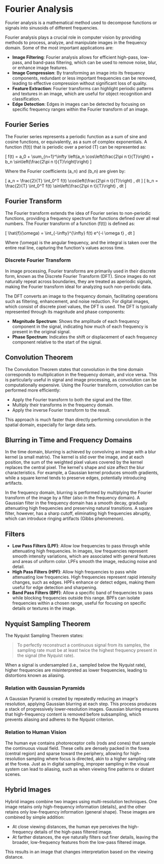 # Fourier Analysis

Fourier analysis is a mathematical method used to decompose functions or signals into sinusoids of different frequencies.

Fourier analysis plays a crucial role in computer vision by providing methods to process, analyze, and manipulate images in the frequency domain. Some of the most important applications are:

- **Image Filtering**: Fourier analysis allows for efficient high-pass, low-pass, and band-pass filtering, which can be used to remove noise, blur, or enhance image features.
- **Image Compression**: By transforming an image into its frequency components, redundant or less important frequencies can be removed, leading to effective compression without significant loss of quality.
- **Feature Extraction**: Fourier transforms can highlight periodic patterns and textures in an image, which are useful for object recognition and classification.
- **Edge Detection**: Edges in images can be detected by focusing on specific frequency ranges within the Fourier transform of an image.

## Fourier Series

The Fourier series represents a periodic function as a sum of sine and cosine functions, or equivalently, as a sum of complex exponentials. A function \(f(t)\) that is periodic over a period \(T\) can be represented as:

\[
f(t) = a_0 + \sum_{n=1}^\infty \left(a_n \cos\left(\frac{2\pi n t}{T}\right) + b_n \sin\left(\frac{2\pi n t}{T}\right)\right)
\]

Where the Fourier coefficients \(a_n\) and \(b_n\) are given by:

\[
a_n = \frac{2}{T} \int_0^T f(t) \cos\left(\frac{2\pi n t}{T}\right) \, dt
\]
\[
b_n = \frac{2}{T} \int_0^T f(t) \sin\left(\frac{2\pi n t}{T}\right) \, dt
\]

## Fourier Transform

The Fourier transform extends the idea of Fourier series to non-periodic functions, providing a frequency spectrum for functions defined over all real numbers. The Fourier transform of a function \(f(t)\) is defined as:

\[
\hat{f}(\omega) = \int_{-\infty}^{\infty} f(t) e^{-i \omega t} \, dt
\]

Where \(\omega\) is the angular frequency, and the integral is taken over the entire real line, capturing the function's values across time.

### Discrete Fourier Transform

In image processing, Fourier transforms are primarily used in their discrete form, known as the Discrete Fourier Transform (DFT). Since images do not naturally repeat across boundaries, they are treated as aperiodic signals, making the Fourier transform ideal for analyzing such non-periodic data.

The DFT converts an image to the frequency domain, facilitating operations such as filtering, enhancement, and noise reduction. For digital images, which consist of discrete pixel values, the DFT is used. The DFT is typically represented through its magnitude and phase components:

- **Magnitude Spectrum**: Shows the amplitude of each frequency component in the signal, indicating how much of each frequency is present in the original signal.
- **Phase Spectrum**: Indicates the shift or displacement of each frequency component relative to the start of the signal.

## Convolution Theorem

The Convolution Theorem states that convolution in the time domain corresponds to multiplication in the frequency domain, and vice versa. This is particularly useful in signal and image processing, as convolution can be computationally expensive. Using the Fourier transform, convolution can be performed more efficiently:

- Apply the Fourier transform to both the signal and the filter.
- Multiply their transforms in the frequency domain.
- Apply the inverse Fourier transform to the result.

This approach is much faster than directly performing convolution in the spatial domain, especially for large data sets.

## Blurring in Time and Frequency Domains

In the time domain, blurring is achieved by convolving an image with a blur kernel (a small matrix). The kernel is slid over the image, and at each position, the sum of the weighted pixel values covered by the kernel replaces the central pixel. The kernel's shape and size affect the blur characteristics. For example, a Gaussian kernel produces smooth gradients, while a square kernel tends to preserve edges, potentially introducing artifacts.

In the frequency domain, blurring is performed by multiplying the Fourier transform of the image by a filter (also in the frequency domain). A Gaussian filter in the frequency domain has a smooth decay, gradually attenuating high frequencies and preserving natural transitions. A square filter, however, has a sharp cutoff, eliminating high frequencies abruptly, which can introduce ringing artifacts (Gibbs phenomenon).

## Filters

- **Low Pass Filters (LPF)**: Allow low frequencies to pass through while attenuating high frequencies. In images, low frequencies represent smooth intensity variations, which are associated with general features and areas of uniform color. LPFs smooth the image, reducing noise and detail.
- **High Pass Filters (HPF)**: Allow high frequencies to pass while attenuating low frequencies. High frequencies represent rapid intensity changes, such as edges. HPFs enhance or detect edges, making them useful for edge detection and sharpening.
- **Band Pass Filters (BPF)**: Allow a specific band of frequencies to pass while blocking frequencies outside this range. BPFs can isolate frequencies within a chosen range, useful for focusing on specific details or textures in the image.

## Nyquist Sampling Theorem

The Nyquist Sampling Theorem states:

> To perfectly reconstruct a continuous signal from its samples, the sampling rate must be at least twice the highest frequency present in the signal (the Nyquist rate).

When a signal is undersampled (i.e., sampled below the Nyquist rate), higher frequencies are misinterpreted as lower frequencies, leading to distortions known as aliasing.

### Relation with Gaussian Pyramids

A Gaussian Pyramid is created by repeatedly reducing an image's resolution, applying Gaussian blurring at each step. This process produces a stack of progressively lower-resolution images. Gaussian blurring ensures that high-frequency content is removed before subsampling, which prevents aliasing and adheres to the Nyquist criterion.

### Relation to Human Vision

The human eye contains photoreceptor cells (rods and cones) that sample the continuous visual field. These cells are densely packed in the fovea (central region) and sparse toward the periphery, allowing for high-resolution sampling where focus is directed, akin to a higher sampling rate at the fovea. Just as in digital sampling, improper sampling in the visual system can lead to aliasing, such as when viewing fine patterns or distant scenes.

## Hybrid Images

Hybrid images combine two images using multi-resolution techniques. One image retains only high-frequency information (details), and the other retains only low-frequency information (general shape). These images are combined by simple addition:

- At close viewing distances, the human eye perceives the high-frequency details of the high-pass filtered image.
- At farther distances, the eye naturally filters out finer details, leaving the broader, low-frequency features from the low-pass filtered image.

This results in an image that changes interpretation based on the viewing distance.
